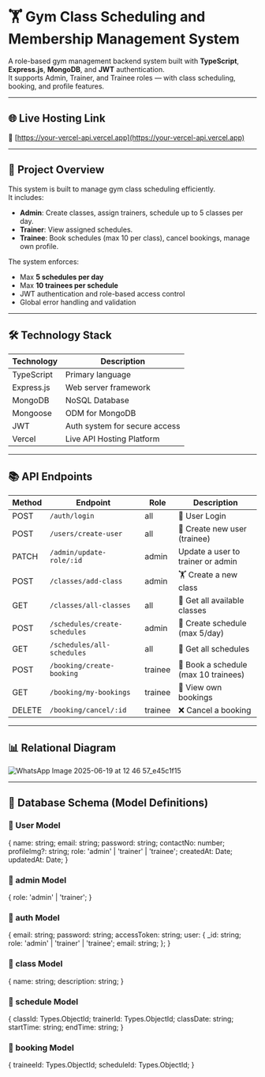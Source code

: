 # 🏋️ Gym Class Scheduling and Membership Management System

A role-based gym management backend system built with **TypeScript**, **Express.js**, **MongoDB**, and **JWT** authentication.  
It supports Admin, Trainer, and Trainee roles — with class scheduling, booking, and profile features.

---

## 🌐 Live Hosting Link

🔗 [https://your-vercel-api.vercel.app](https://your-vercel-api.vercel.app)  

---

## 🧾 Project Overview

This system is built to manage gym class scheduling efficiently.  
It includes:

- **Admin**: Create classes, assign trainers, schedule up to 5 classes per day.
- **Trainer**: View assigned schedules.
- **Trainee**: Book schedules (max 10 per class), cancel bookings, manage own profile.

The system enforces:
- Max **5 schedules per day**
- Max **10 trainees per schedule**
- JWT authentication and role-based access control
- Global error handling and validation

---

## 🛠 Technology Stack

| Technology     | Description                         |
|----------------|-------------------------------------|
| TypeScript     | Primary language                    |
| Express.js     | Web server framework                |
| MongoDB        | NoSQL Database                      |
| Mongoose       | ODM for MongoDB                     |
| JWT            | Auth system for secure access       |
| Vercel         | Live API Hosting Platform           |

---
## 📚 API Endpoints

| Method | Endpoint                            | Role     | Description                             |
|--------|-------------------------------------|----------|-----------------------------------------|
| POST   | `/auth/login`                       | all      | 🔐 User Login                           |
| POST   | `/users/create-user`                | all      | 👤 Create new user (trainee)            |
| PATCH  | `/admin/update-role/:id`            | admin    | Update a user to trainer or admin       |
| POST   | `/classes/add-class`                | admin    | 🏋️ Create a new class                   |
| GET    | `/classes/all-classes`              | all      | 📖 Get all available classes            |
| POST   | `/schedules/create-schedules`       | admin    | 📅 Create schedule (max 5/day)          |
| GET    | `/schedules/all-schedules`          | all      | 📆 Get all schedules                    |
| POST   | `/booking/create-booking`           | trainee  | 📝 Book a schedule (max 10 trainees)    |
| GET    | `/booking/my-bookings`              | trainee  | 👀 View own bookings                    |
| DELETE | `/booking/cancel/:id`               | trainee  | ❌ Cancel a booking                     |

---
## 📊 Relational Diagram
![WhatsApp Image 2025-06-19 at 12 46 57_e45c1f15](https://github.com/user-attachments/assets/758aa71d-274d-4f55-8fc8-4e183cf70bc4)

---
## 🧬 Database Schema (Model Definitions)

### 👤 User Model
{
    name: string;
    email: string;
    password: string;
    contactNo: number;
    profileImg?: string;
    role: 'admin' | 'trainer' | 'trainee';
    createdAt: Date;
    updatedAt: Date;
}

### 👤 admin Model
{
role: 'admin' | 'trainer';
}

### 👤 auth Model
{
  email: string;
  password: string;
  accessToken: string;
  user: {
    _id: string;
    role: 'admin' | 'trainer' | 'trainee';
    email: string;
  };
}

### 👤 class Model
{
  name: string;
  description: string;
}

### 👤 schedule Model
{
    classId: Types.ObjectId;
    trainerId: Types.ObjectId;
    classDate: string;
    startTime: string;
    endTime: string;
}

### 👤 booking Model
{
  traineeId: Types.ObjectId;
  scheduleId: Types.ObjectId;
}
